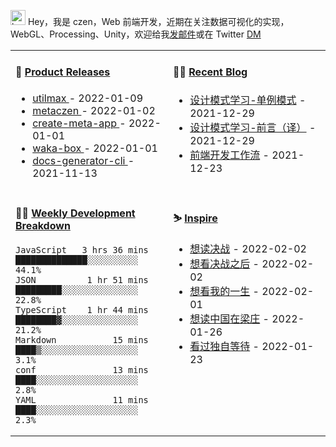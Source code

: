 
<img src="https://github.com/metaczen/metaczen/blob/master/octocat.gif" alt="hey" width="24"> Hey，我是 czen，Web 前端开发，近期在关注数据可视化的实现，WebGL、Processing、Unity，欢迎给我[发邮件](mailto:pealstyle@gmail.com)或在 Twitter [DM](https://twitter.com/ac_czen)

<table width="800px">
<tr>
<td valign="top" width="50%">

#### 🌾 <a href="https://github.com/metaczen/metaczen/blob/master/releases.md" target="_blank">Product Releases</a>

<!-- recent_releases starts -->
* <a href='https://github.com/metaczen/utilmax/releases/tag/v1.0.9' target='_blank'>utilmax </a> - 2022-01-09
* <a href='https://github.com/metaczen/metaczen/releases/tag/v0.0.1' target='_blank'>metaczen </a> - 2022-01-02
* <a href='https://github.com/metaczen/create-meta-app/releases/tag/v0.0.4' target='_blank'>create-meta-app </a> - 2022-01-01
* <a href='https://github.com/metaczen/waka-box/releases/tag/v3.0.1' target='_blank'>waka-box </a> - 2022-01-01
* <a href='https://github.com/metaczen/docs-generator-cli/releases/tag/v0.1.0' target='_blank'>docs-generator-cli </a> - 2021-11-13
<!-- recent_releases ends -->

</td>
<td valign="top" width="50%">

#### 🧗‍♂️ <a href="https://github.com/metaczen/blog/issues" target="_blank">Recent Blog</a>

<!-- blog starts -->
* <a href='https://www.github.com/metaczen/blog/issues/3' target='_blank'>设计模式学习-单例模式</a> - 2021-12-29
* <a href='https://www.github.com/metaczen/blog/issues/2' target='_blank'>设计模式学习-前言（译）</a> - 2021-12-29
* <a href='https://www.github.com/metaczen/blog/issues/1' target='_blank'>前端开发工作流</a> - 2021-12-23
<!-- blog ends -->

</td>
</tr>
<tr>
<td valign="top" width="50%">

#### 🤹‍♀️ <a href="https://gist.github.com/metaczen/0c39a3e7b4a372c6cff4a8714271308c" target="_blank">Weekly Development Breakdown</a>

<!-- code_time starts -->

```text
JavaScript   3 hrs 36 mins  ██████████████░░░░░░░░░░  44.1%
JSON          1 hr 51 mins  █████████░░░░░░░░░░░░░░░  22.8%
TypeScript    1 hr 44 mins  ████████▓░░░░░░░░░░░░░░░  21.2%
Markdown           15 mins  ████▒░░░░░░░░░░░░░░░░░░░   3.1%
conf               13 mins  ████░░░░░░░░░░░░░░░░░░░░   2.8%
YAML               11 mins  ████░░░░░░░░░░░░░░░░░░░░   2.3%
```

<!-- code_time ends -->

</td>
<td valign="top" width="50%">

#### ⛷️ <a href="https://www.douban.com/people/yushangyuzui/" target="_blank">Inspire</a>

<!-- douban starts -->
* <a href='https://book.douban.com/subject/2235414/' target='_blank'>想读决战</a> - 2022-02-02
* <a href='http://movie.douban.com/subject/1980790/' target='_blank'>想看决战之后</a> - 2022-02-02
* <a href='http://movie.douban.com/subject/34849192/' target='_blank'>想看我的一生</a> - 2022-02-01
* <a href='https://book.douban.com/subject/26905650/' target='_blank'>想读中国在梁庄</a> - 2022-01-26
* <a href='http://movie.douban.com/subject/1308741/' target='_blank'>看过独自等待</a> - 2022-01-23
<!-- douban ends -->

</td>
  </tr>
  </table>
